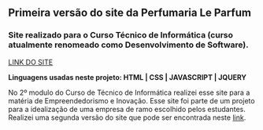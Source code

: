 ## Primeira versão do site da Perfumaria Le Parfum

### Site realizado para o Curso Técnico de Informática (curso atualmente renomeado como Desenvolvimento de Software).
[LINK DO SITE](https://esteves-esta.github.io/leparfum)

**Linguagens usadas neste projeto: HTML | CSS | JAVASCRIPT | JQUERY**

No 2º modulo do Curso de Técnico de Informática realizei esse site para a matéria de Empreendedorismo e Inovação. Esse site foi parte de um projeto para a idealização de uma empresa de ramo escolhido pelos estudantes. Realizei uma segunda versão do site que pode ser encontrada neste [link](https://esteves-esta.github.io).

